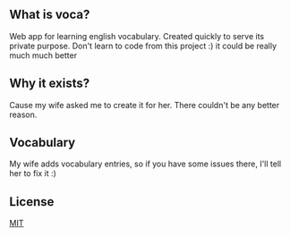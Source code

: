 ## What is voca?

Web app for learning english vocabulary.
Created quickly to serve its private purpose. Don't learn to code from this project :) it could be really much much better

## Why it exists?

Cause my wife asked me to create it for her. There couldn't be any better reason.

## Vocabulary

My wife adds vocabulary entries, so if you have some issues there, I'll tell her to fix it :)

## License

[MIT](LICENSE)
